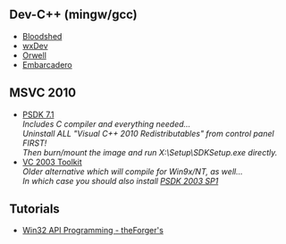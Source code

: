 ## Dev-C++ (mingw/gcc)
* [Bloodshed](https://bloodshed.net/)
* [wxDev](http://wxdsgn.sourceforge.net/)
* [Orwell](https://orwelldevcpp.blogspot.com/)
* [Embarcadero](https://www.embarcadero.com/cn/free-tools/dev-cpp)

## MSVC 2010
* [PSDK 7.1](https://www.microsoft.com/en-us/download/details.aspx?id=8442)  
_Includes C compiler and everything needed...  
 Uninstall ALL "Visual C++ 2010 Redistributables" from control panel FIRST!  
 Then burn/mount the image and run X:\Setup\SDKSetup.exe directly._
* [VC 2003 Toolkit](https://virtuallyfun.com/wordpress/category/venixress/category/visual-c-toolkit-2003/)  
_Older alternative which will compile for Win9x/NT, as well...  
 In which case you should also install [PSDK 2003 SP1](https://www.microsoft.com/en-us/download/details.aspx?id=15656)_

## Tutorials
* [Win32 API Programming - theForger's](http://www.winprog.org/tutorial/)
